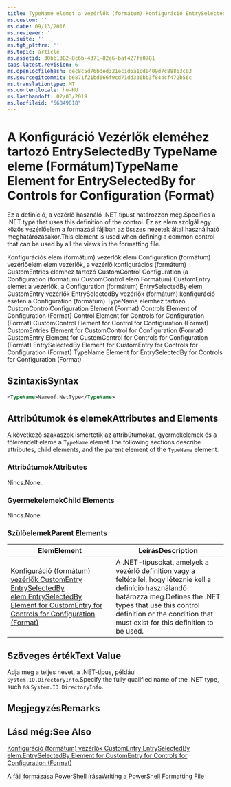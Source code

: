 ```yaml
---
title: TypeName elemet a vezérlők (formátum) konfiguráció EntrySelectedBy |} A Microsoft Docs
ms.custom: ''
ms.date: 09/13/2016
ms.reviewer: ''
ms.suite: ''
ms.tgt_pltfrm: ''
ms.topic: article
ms.assetid: 30bb1382-8c6b-4371-82e6-baf427fa0781
caps.latest.revision: 6
ms.openlocfilehash: cec8c5d76bded321ec1d6a1cd0409d7c88863c03
ms.sourcegitcommit: b6871f21bd666f9cd71dd336bb3f844cf472b56c
ms.translationtype: MT
ms.contentlocale: hu-HU
ms.lasthandoff: 02/03/2019
ms.locfileid: "56849818"
---
```

# <a name="typename-element-for-entryselectedby-for-controls-for-configuration-format"></a><span data-ttu-id="a58b1-102">A Konfiguráció Vezérlők eleméhez tartozó EntrySelectedBy TypeName eleme (Formátum)</span><span class="sxs-lookup"><span data-stu-id="a58b1-102">TypeName Element for EntrySelectedBy for Controls for Configuration (Format)</span></span>

<span data-ttu-id="a58b1-103">Ez a definíció, a vezérlő használó .NET típust határozzon meg.</span><span class="sxs-lookup"><span data-stu-id="a58b1-103">Specifies a .NET type that uses this definition of the control.</span></span> <span data-ttu-id="a58b1-104">Ez az elem szolgál egy közös vezérlőelem a formázási fájlban az összes nézetek által használható meghatározásakor.</span><span class="sxs-lookup"><span data-stu-id="a58b1-104">This element is used when defining a common control that can be used by all the views in the formatting file.</span></span>

<span data-ttu-id="a58b1-105">Konfigurációs elem (formátum) vezérlők elem Configuration (formátum) vezérlőelem elem vezérlők, a vezérlő konfigurációs (formátum) CustomEntries elemhez tartozó CustomControl Configuration (a Configuration (formátum) CustomControl elem Formátum) CustomEntry elemet a vezérlők, a Configuration (formátum) EntrySelectedBy elem CustomEntry vezérlők EntrySelectedBy vezérlők (formátum) konfiguráció esetén a Configuration (formátum) TypeName elemhez tartozó CustomControl</span><span class="sxs-lookup"><span data-stu-id="a58b1-105">Configuration Element (Format) Controls Element of Configuration (Format) Control Element for Controls for Configuration (Format) CustomControl Element for Control for Configuration (Format) CustomEntries Element for CustomControl for Configuration (Format) CustomEntry Element for CustomControl for Controls for Configuration (Format) EntrySelectedBy Element for CustomEntry for Controls for Configuration (Format) TypeName Element for EntrySelectedBy for Controls for Configuration (Format)</span></span>

## <a name="syntax"></a><span data-ttu-id="a58b1-106">Szintaxis</span><span class="sxs-lookup"><span data-stu-id="a58b1-106">Syntax</span></span>

```xml
<TypeName>Nameof.NetType</TypeName>

```

## <a name="attributes-and-elements"></a><span data-ttu-id="a58b1-107">Attribútumok és elemek</span><span class="sxs-lookup"><span data-stu-id="a58b1-107">Attributes and Elements</span></span>

<span data-ttu-id="a58b1-108">A következő szakaszok ismertetik az attribútumokat, gyermekelemek és a fölérendelt eleme a `TypeName` elemet.</span><span class="sxs-lookup"><span data-stu-id="a58b1-108">The following sections describe attributes, child elements, and the parent element of the `TypeName` element.</span></span>

### <a name="attributes"></a><span data-ttu-id="a58b1-109">Attribútumok</span><span class="sxs-lookup"><span data-stu-id="a58b1-109">Attributes</span></span>

<span data-ttu-id="a58b1-110">Nincs.</span><span class="sxs-lookup"><span data-stu-id="a58b1-110">None.</span></span>

### <a name="child-elements"></a><span data-ttu-id="a58b1-111">Gyermekelemek</span><span class="sxs-lookup"><span data-stu-id="a58b1-111">Child Elements</span></span>

<span data-ttu-id="a58b1-112">Nincs.</span><span class="sxs-lookup"><span data-stu-id="a58b1-112">None.</span></span>

### <a name="parent-elements"></a><span data-ttu-id="a58b1-113">Szülőelemek</span><span class="sxs-lookup"><span data-stu-id="a58b1-113">Parent Elements</span></span>

|<span data-ttu-id="a58b1-114">Elem</span><span class="sxs-lookup"><span data-stu-id="a58b1-114">Element</span></span>|<span data-ttu-id="a58b1-115">Leírás</span><span class="sxs-lookup"><span data-stu-id="a58b1-115">Description</span></span>|
|-------------|-----------------|
|[<span data-ttu-id="a58b1-116">Konfiguráció (formátum) vezérlők CustomEntry EntrySelectedBy elem.</span><span class="sxs-lookup"><span data-stu-id="a58b1-116">EntrySelectedBy Element for CustomEntry for Controls for Configuration (Format)</span></span>](./entryselectedby-element-for-customentry-for-controls-for-configuration-format.md)|<span data-ttu-id="a58b1-117">A .NET-típusokat, amelyek a vezérlő definition vagy a feltétellel, hogy léteznie kell a definíció használandó határozza meg.</span><span class="sxs-lookup"><span data-stu-id="a58b1-117">Defines the .NET types that use this control definition or the condition that must exist for this definition to be used.</span></span>|

## <a name="text-value"></a><span data-ttu-id="a58b1-118">Szöveges érték</span><span class="sxs-lookup"><span data-stu-id="a58b1-118">Text Value</span></span>

<span data-ttu-id="a58b1-119">Adja meg a teljes nevet, a .NET-típus, például `System.IO.DirectoryInfo`.</span><span class="sxs-lookup"><span data-stu-id="a58b1-119">Specify the fully qualified name of the .NET type, such as `System.IO.DirectoryInfo`.</span></span>

## <a name="remarks"></a><span data-ttu-id="a58b1-120">Megjegyzés</span><span class="sxs-lookup"><span data-stu-id="a58b1-120">Remarks</span></span>

## <a name="see-also"></a><span data-ttu-id="a58b1-121">Lásd még:</span><span class="sxs-lookup"><span data-stu-id="a58b1-121">See Also</span></span>

[<span data-ttu-id="a58b1-122">Konfiguráció (formátum) vezérlők CustomEntry EntrySelectedBy elem.</span><span class="sxs-lookup"><span data-stu-id="a58b1-122">EntrySelectedBy Element for CustomEntry for Controls for Configuration (Format)</span></span>](./entryselectedby-element-for-customentry-for-controls-for-configuration-format.md)

[<span data-ttu-id="a58b1-123">A fájl formázása PowerShell írása</span><span class="sxs-lookup"><span data-stu-id="a58b1-123">Writing a PowerShell Formatting File</span></span>](./writing-a-powershell-formatting-file.md)
